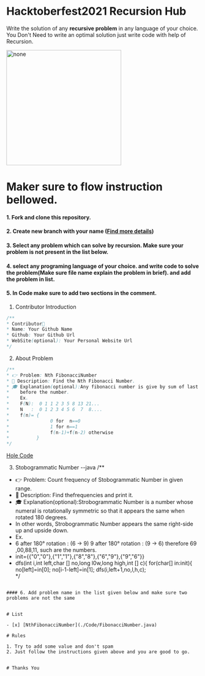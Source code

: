 # Hacktoberfest2021 Recursion Hub

Write the solution of any **recursive problem** in any language of your choice. You Don't Need to write an optimal solution just write code with help of Recursion. 

<img src="./static/Hacktoberfest2021.png" width=300 height=300 style="margin:0 auto;" alt="none">

# Maker sure to flow instruction bellowed.

#### 1. Fork and clone this repository.

#### 2. Create new branch with your name ([Find more details](https://github.com/firstcontributions/first-contributions))

#### 3. Select any problem which can solve by recursion. Make sure your problem is not present in the list below.

#### 4. select any programing language of your choice. and write code to solve the problem(Make sure file name explain the problem in brief). and add the problem in list.
#### 5. In Code make sure to add two sections in the comment.
1. Contributor Introduction
```java
/**
* Contributor🎅
* Name: Your Github Name
* Github: Your Github Url 
* WebSite(optional): Your Personal Website Url
*/
```
2. About Problem 
```java
/**
* 👉 Problem: Nth FibonacciNumber
* 👑 Description: Find the Nth Fibonacci Number.
* 🎓 Explanation(optional):Any fibonacci number is give by sum of last two fibonacci number
*    before the number.
*    Ex. 
*    F(N):  0 1 1 2 3 5 8 13 21...
*    N   :  0 1 2 3 4 5 6  7  8....
*    f(n)= {
*               0 for  n==0
*               1 for n==1
*               f(n-1)+f(n-2) otherwise
*          }        
*/
```
[Hole Code](./Code/FibonacciNumber.java)

3. Stobogrammatic Number
  --java
  /**
* 👉 Problem: Count frequency of Stobogrammatic Number in given range.
* 👑 Description: Find thefrequencies and print it.
* 🎓 Explanation(optional):Strobogrammatic Number is a number whose numeral is rotationally symmetric so that it appears the same when rotated 180 degrees.
*  In other words, Strobogrammatic Number appears the same right-side up and upside down.
*    Ex. 
*    6 after 180° rotation : (6 → 9)
     9 after 180° rotation : (9 → 6)
     therefore 69 ,00,88,11, such are the numbers.
*    init={{"0","0"},{"1","1"},{"8","8"},{"6","9"},{"9","6"}}
*    dfs(int i,int left,char [] no,long l0w,long high,int [] c){
   for(char[] in:init){             
   no[left]=in[0];
   no[i-1-left]=in[1];
   dfs(i,left+1,no,l,h,c);        
*/
```

#### 6. Add problem name in the list given below and make sure two problems are not the same


# List 

- [x] [NthFibonacciNumber](./Code/FibonacciNumber.java)

# Rules

1. Try to add some value and don't spam
2. Just follow the instructions given above and you are good to go.


# Thanks You
